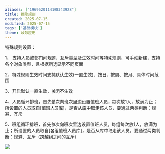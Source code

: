 ```yaml
---
aliases: ["1969520114108343928"]
title: 排除规则
created: 2025-07-15
modified: 2025-07-15
tags: ['基础模块']
theme: 政务应用
---
```


特殊规则设置：

1、 支持人员或部门间规避、互斥类型及生效时间等特殊规则，可手动新建，支持各个对象类型，且根据所选显示不同页面

2、特殊规则生效时间支持默认生效(一直生效)、按日、按周、按月、具体时间范围

3、开启默认一直生效，关闭不生效

4、人员循环排班，首先依次向班次里边设置值班人员，每次放1人，放满为止；所设置的人员取自[值班人员库]，是否从库中取走该人员，要通过两类判断：规避、互斥

5、班组循环排班，首先依次向班次里边设置值班人员，每组每次放1人，放满为止；所设置的人员取自[各组值班人员库]，是否从库中取走该人员，要通过两类判断：规避、互斥（跨越组之间的互斥）

![](https://myhelpdoc.oss-cn-heyuan.aliyuncs.com/mdimages/88af4ea0708a7a5514517d2509257581.jpg)

